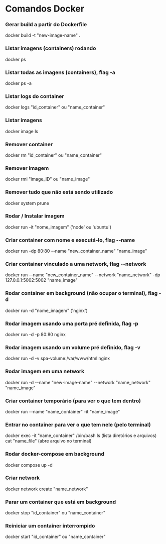 # Comandos Docker

<!-- BUILD -->

### Gerar build a partir do Dockerfile
docker build -t "new-image-name" .

<!-- LISTAR -->

### Listar imagens (containers) rodando
docker ps

### Listar todas as imagens (containers), flag -a
docker ps -a

### Listar logs do container
docker logs "id_container" ou "name_container"

### Listar imagens
docker image ls

<!-- REMOVER -->

### Remover container
docker rm "id_container" ou "name_container"

### Remover imagem
docker rmi "image_ID" ou "name_image"

### Remover tudo que não está sendo utilizado
docker system prune

<!-- RODAR / CRIAR -->

### Rodar / Instalar imagem
docker run -it "nome_imagem" ('node' ou 'ubuntu')

### Criar container com nome e executá-lo, flag --name
docker run -dp 80:80 --name "new_container_name" "name_image"

### Criar container vinculado a uma network, flag --network
docker run --name "new_container_name" --network "name_network" -dp 127.0.0.1:5002:5002 "name_image"

### Rodar container em background (não ocupar o terminal), flag -d
docker run -d "nome_imagem" ('nginx')

### Rodar imagem usando uma porta pré definida, flag -p
docker run -d -p 80:80 nginx

### Rodar imagem usando um volume pré definido, flag -v
docker run -d -v spa-volume:/var/www/html nginx

### Rodar imagem em uma network
docker run -d --name "new-image-name" --network "name_network" "name_image"

### Criar container temporário (para ver o que tem dentro)
docker run --name "name_container" -it "name_image"

### Entrar no container para ver o que tem nele (pelo terminal)
docker exec -it "name_container" /bin/bash
ls (lista diretórios e arquivos)
cat "name_file" (abre arquivo no terminal)

### Rodar docker-compose em background
docker compose up -d

<!-- CRIAR -->

### Criar network
docker network create "name_network"

<!-- PARAR EXECUÇÃO -->

### Parar um container que está em background
docker stop "id_container" ou "name_container"

<!-- REINICIAR EXECUÇÃO -->

### Reiniciar um container interrompido
docker start "id_container" ou "name_container"